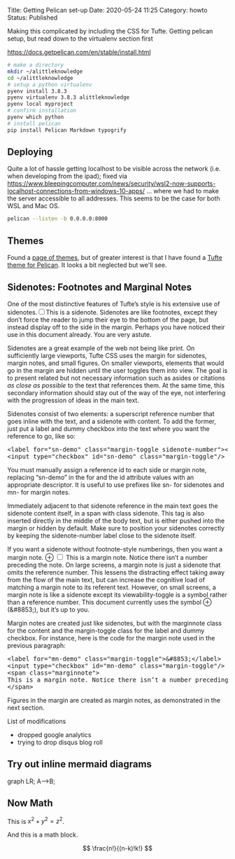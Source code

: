 Title: Getting Pelican set-up
Date: 2020-05-24 11:25
Category: howto
Status: Published

Making this complicated by including the CSS for Tufte.
Getting pelican setup, but read down to the virtualenv section first

https://docs.getpelican.com/en/stable/install.html

```bash
# make a directory
mkdir ~/alittleknowledge
cd ~/alittleknowledge
# setup a python virtualenv
pyenv install 3.8.3
pyenv virtualenv 3.8.3 alittleknowledge
pyenv local myproject
# confirm installation
pyenv which python
# install pelican
pip install Pelican Markdown typogrify
```

## Deploying 

Quite a lot of hassle getting localhost to be visible across the network (i.e. when developing from the ipad); fixed via https://www.bleepingcomputer.com/news/security/wsl2-now-supports-localhost-connections-from-windows-10-apps/ ... where we had to make the server accessible to all addresses. This seems to be the case for both WSL and Mac OS.

```bash
pelican --listen -b 0.0.0.0:8000
```

## Themes

Found a [page of themes](https://github.com/getpelican/pelican-themes), but of greater interest is that I have found a [Tufte theme for Pelican](https://github.com/fabianp/TuftePelican). It looks a bit neglected but we'll see.

<section>
  <h2>Sidenotes: Footnotes and Marginal Notes</h2>
  <p>One of the most distinctive features of Tufte’s style is his extensive use of sidenotes.<label for="sn-extensive-use-of-sidenotes" class="margin-toggle sidenote-number"></label><input type="checkbox" id="sn-extensive-use-of-sidenotes" class="margin-toggle"/><span class="sidenote">This is a sidenote.</span> Sidenotes are like footnotes, except they don’t force the reader to jump their eye to the bottom of the page, but instead display off to the side in the margin. Perhaps you have noticed their use in this document already. You are very astute.</p>
  <p>Sidenotes are a great example of the web not being like print. On sufficiently large viewports, Tufte CSS uses the margin for sidenotes, margin notes, and small figures. On smaller viewports, elements that would go in the margin are hidden until the user toggles them into view. The goal is to present related but not necessary information such as asides or citations <em>as close as possible</em> to the text that references them. At the same time, this secondary information should stay out of the way of the eye, not interfering with the progression of ideas in the main text.</p>
  <p>Sidenotes consist of two elements: a superscript reference number that goes inline with the text, and a sidenote with content. To add the former, just put a label and dummy checkbox into the text where you want the reference to go, like so:</p>
  <pre class="code">
&lt;label for="sn-demo" class="margin-toggle sidenote-number"&gt;&lt;/label&gt;
&lt;input type="checkbox" id="sn-demo" class="margin-toggle"/&gt;</pre>
  <p>You must manually assign a reference <span class="code">id</span> to each side or margin note, replacing “sn-demo” in the <span class="code">for</span> and the <span class="code">id</span> attribute values with an appropriate descriptor. It is useful to use prefixes like <span class="code">sn-</span> for sidenotes and <span class="code">mn-</span> for margin notes.</p>
  <p>Immediately adjacent to that sidenote reference in the main text goes the sidenote content itself, in a <span class="code">span</span> with class <span class="code">sidenote</span>. This tag is also inserted directly in the middle of the body text, but is either pushed into the margin or hidden by default. Make sure to position your sidenotes correctly by keeping the sidenote-number label close to the sidenote itself.</p>
  <p>If you want a sidenote without footnote-style numberings, then you want a margin note.
    <label for="mn-demo" class="margin-toggle">&#8853;</label>
    <input type="checkbox" id="mn-demo" class="margin-toggle"/>
    <span class="marginnote">
      This is a margin note. Notice there isn’t a number preceding the note.
    </span> On large screens, a margin note is just a sidenote that omits the reference number. This lessens the distracting effect taking away from the flow of the main text, but can increase the cognitive load of matching a margin note to its referent text. However, on small screens, a margin note is like a sidenote except its viewability-toggle is a symbol rather than a reference number. This document currently uses the symbol &#8853; (<span class="code">&amp;#8853;</span>), but it’s up to you.</p>
  <p>Margin notes are created just like sidenotes, but with the <span class="code">marginnote</span> class for the content and the <span class="code">margin-toggle</span> class for the label and dummy checkbox. For instance, here is the code for the margin note used in the previous paragraph:</p>
  <pre class="code">
&lt;label for="mn-demo" class="margin-toggle"&gt;&amp;#8853;&lt;/label&gt;
&lt;input type="checkbox" id="mn-demo" class="margin-toggle"/&gt;
&lt;span class="marginnote"&gt;
This is a margin note. Notice there isn’t a number preceding the note.
&lt;/span&gt;</pre>
  <p>Figures in the margin are created as margin notes, as demonstrated in the next section.</p>
</section>

List of modifications
- dropped google analytics
- trying to drop disqus blog roll

## Try out inline mermaid diagrams

<div class="mermaid">
graph LR;
  A-->B;
</div>
<script async src="https://unpkg.com/mermaid@8.2.3/dist/mermaid.min.js"></script>

## Now Math

This is $x^2+y^2=z^2$.

And this is a math block.

$$
\frac{n!}{(n-k)!k!}
$$
